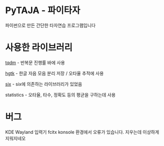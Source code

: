 # PyTAJA - 파이타자
파이썬으로 만든 간단한 타자연습 프로그램입니다

# 사용한 라이브러리
[tqdm](https://github.com/tqdm/tqdm) - 반복문 진행률 바에 사용

[hgtk](https://github.com/bluedisk/hangul-toolkit) - 한글 자음 모음 분리 저장 / 오타율 추적에 사용

[six](https://github.com/benjaminp/six) - six에 의존하는 라이브러리가 있었음

statistics - 오타율, 타수, 정확도 등의 평균을 구하는데 사용

# 버그
KDE Wayland 입력기 fcitx konsole 환경에서 오류가 있습니다. 지우는데 이상하게 지워지네오
